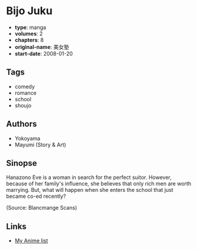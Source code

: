 # Bijo Juku

-   **type**: manga
-   **volumes**: 2
-   **chapters**: 8
-   **original-name**: 美女塾
-   **start-date**: 2008-01-20

## Tags

-   comedy
-   romance
-   school
-   shoujo

## Authors

-   Yokoyama
-   Mayumi (Story & Art)

## Sinopse

Hanazono Eve is a woman in search for the perfect suitor. However, because of her family's influence, she believes that only rich men are worth marrying. But, what will happen when she enters the school that just became co-ed recently?

(Source: Blancmange Scans)

## Links

-   [My Anime list](https://myanimelist.net/manga/11392/Bijo_Juku)
